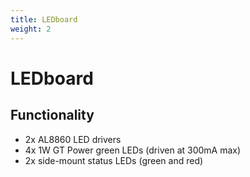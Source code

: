 ```yaml
---
title: LEDboard
weight: 2
---
```


# LEDboard

## Functionality

* 2x AL8860 LED drivers
* 4x 1W GT Power green LEDs (driven at 300mA max)
* 2x side-mount status LEDs (green and red)